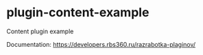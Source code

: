 # plugin-content-example
Content plugin example

Documentation: https://developers.rbs360.ru/razrabotka-plaginov/
